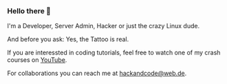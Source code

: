 ### Hello there 👋

I'm a Developer, Server Admin, Hacker or just the crazy Linux dude.

And before you ask: Yes, the Tattoo is real.

If you are interessted in coding tutorials, feel free to watch one of my crash courses on [YouTube](https://www.youtube.com/channel/UC7bRlNSCSDqgOwyt5ZxnPfA).

For collaborations you can reach me at <hackandcode@web.de>.
